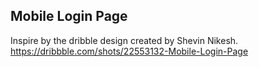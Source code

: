 ## Mobile Login Page
Inspire by the dribble design created by Shevin Nikesh.
https://dribbble.com/shots/22553132-Mobile-Login-Page
